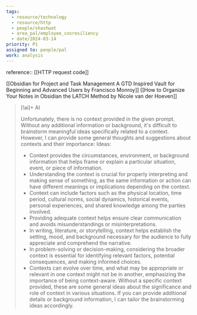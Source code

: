 ```yaml
---
tags:
  - resource/technology
  - resource/http
  - people/shashwat
  - area_pal/employee_cosresiliency
  - date/2024-03-14
priority: P1
assigned to: people/pal
work: analysis
---
```


reference:: [[HTTP request code]]

[[Obsidian for Project and Task Management A GTD Inspired Vault for Beginning and Advanced Users by Francisco Monroy]]
[[How to Organize Your Notes in Obsidian  the LATCH Method by Nicole van der Hoeven]]


> [!ai]+ AI
>
> Unfortunately, there is no context provided in the given prompt. Without any additional information or background, it's difficult to brainstorm meaningful ideas specifically related to a context. However, I can provide some general thoughts and suggestions about contexts and their importance:
> Ideas:
> * Context provides the circumstances, environment, or background information that helps frame or explain a particular situation, event, or piece of information.
> * Understanding the context is crucial for properly interpreting and making sense of something, as the same information or action can have different meanings or implications depending on the context.
> * Context can include factors such as the physical location, time period, cultural norms, social dynamics, historical events, personal experiences, and shared knowledge among the parties involved.
> * Providing adequate context helps ensure clear communication and avoids misunderstandings or misinterpretations.
> * In writing, literature, or storytelling, context helps establish the setting, mood, and background necessary for the audience to fully appreciate and comprehend the narrative.
> * In problem-solving or decision-making, considering the broader context is essential for identifying relevant factors, potential consequences, and making informed choices.
> * Contexts can evolve over time, and what may be appropriate or relevant in one context might not be in another, emphasizing the importance of being context-aware.
> Without a specific context provided, these are some general ideas about the significance and role of context in various situations. If you can provide additional details or background information, I can tailor the brainstorming ideas accordingly.
